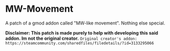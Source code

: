 # MW-Movement
A patch of a gmod addon called "MW-like movement". Nothing else special.

**Disclaimer: This patch is made purely to help with developing this said addon. Im not the original creator.**
`Original creator's addon: https://steamcommunity.com/sharedfiles/filedetails/?id=3133295066`
